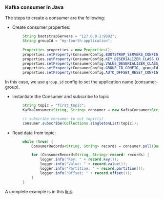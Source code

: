 ### Kafka consumer in Java

The steps to create a consumer are the following:

* Create consumer properties:

```java
        String bootstrapServers = "127.0.0.1:9092";
        String groupId = "my-fourth-application";
        
        Properties properties = new Properties();
        properties.setProperty(ConsumerConfig.BOOTSTRAP_SERVERS_CONFIG, bootstrapServers);
        properties.setProperty(ConsumerConfig.KEY_DESERIALIZER_CLASS_CONFIG, StringDeserializer.class.getName());
        properties.setProperty(ConsumerConfig.VALUE_DESERIALIZER_CLASS_CONFIG, StringDeserializer.class.getName());
        properties.setProperty(ConsumerConfig.GROUP_ID_CONFIG, groupId);
        properties.setProperty(ConsumerConfig.AUTO_OFFSET_RESET_CONFIG, "earliest");
```

In this case, we use `group.id` config to set the application name (consumer-group).

* Instantiate the Consumer and subscribe to topic

```java
        String topic = "first_topic";
        KafkaConsumer<String, String> consumer = new KafkaConsumer<String, String>(properties);

        // subscribe consumer to out topic(s)
        consumer.subscribe(Collections.singletonList(topic));
```

* Read data from topic:
```java
        while (true) {
            ConsumerRecords<String, String> records = consumer.poll(Duration.ofMillis(100));

            for (ConsumerRecord<String, String> record: records) {
                logger.info("Key: " + record.key());
                logger.info("Value: " + record.value());
                logger.info("Partition: " + record.partition());
                logger.info("Offset: " + record.offset());
            }
        }
```

A complete example is in this [link](https://github.com/mik3lon/kafka-course/blob/master/kafka-basics/src/main/java/github/mikelon/kafka/ConsumerDemo.java).